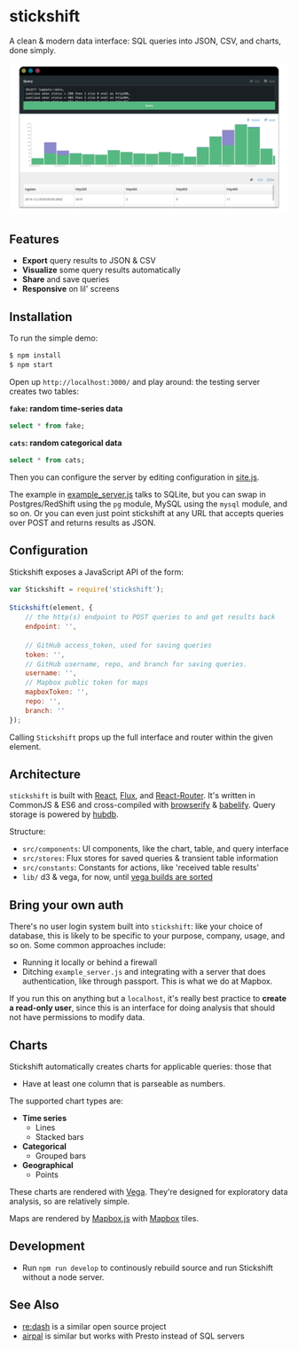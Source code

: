 # stickshift

A clean & modern data interface: SQL queries into JSON, CSV, and charts,
done simply.

![](screenshot.png)

## Features

* **Export** query results to JSON & CSV
* **Visualize** some query results automatically
* **Share** and save queries
* **Responsive** on lil' screens

## Installation

To run the simple demo:

```sh
$ npm install
$ npm start
```

Open up `http://localhost:3000/` and play around: the testing server
creates two tables:

**`fake`: random time-series data**

```sql
select * from fake;
```

**`cats`: random categorical data**

```sql
select * from cats;
```

Then you can configure the server by editing configuration in [site.js](site.js).

The example in [example_server.js](example_server.js) talks to SQLite,
but you can swap in Postgres/RedShift using the `pg` module,
MySQL using the `mysql` module, and so on. Or you can even just point
stickshift at any URL that accepts queries over POST and returns
results as JSON.

## Configuration

Stickshift exposes a JavaScript API of the form:

```js
var Stickshift = require('stickshift');

Stickshift(element, {
    // the http(s) endpoint to POST queries to and get results back
    endpoint: '',

    // GitHub access_token, used for saving queries
    token: '',
    // GitHub username, repo, and branch for saving queries.
    username: '',
    // Mapbox public token for maps
    mapboxToken: '',
    repo: '',
    branch: ''
});
```

Calling `Stickshift` props up the full interface and router within the given
element.

## Architecture

`stickshift` is built with [React](http://facebook.github.io/react/),
[Flux](https://facebook.github.io/flux/),
and [React-Router](https://github.com/rackt/react-router). It's written
in CommonJS & ES6 and cross-compiled with [browserify](http://browserify.org/)
& [babelify](http://babeljs.io/). Query storage is powered by [hubdb](http://github.com/mapbox/hubdb).

Structure:

* `src/components`: UI components, like the chart, table, and query interface
* `src/stores`: Flux stores for saved queries & transient table information
* `src/constants`: Constants for actions, like 'received table results'
* `lib/` d3 & vega, for now, until [vega builds are sorted](https://github.com/trifacta/vega/issues/235)

## Bring your own auth

There's no user login system built into `stickshift`: like your choice of
database, this is likely to be specific to your purpose, company, usage,
and so on. Some common approaches include:

* Running it locally or behind a firewall
* Ditching `example_server.js` and integrating with a server that does
  authentication, like through passport. This is what we do at Mapbox.

If you run this on anything but a `localhost`, it's really best practice
to **create a read-only user**, since this is an interface for doing analysis
that should not have permissions to modify data.

## Charts

Stickshift automatically creates charts for applicable queries: those
that

* Have at least one column that is parseable as numbers.

The supported chart types are:

* **Time series**
  * Lines
  * Stacked bars
* **Categorical**
  * Grouped bars
* **Geographical**
  * Points

These charts are rendered with [Vega](https://github.com/trifacta/vega).
They're designed for exploratory data analysis, so are relatively simple.

Maps are rendered by [Mapbox.js](https://www.mapbox.com/mapbox.js/) with
[Mapbox](https://www.mapbox.com/) tiles.

## Development

* Run `npm run develop` to continously rebuild source and run Stickshift
  without a node server.

## See Also

* [re:dash](https://github.com/EverythingMe/redash) is a similar open source project
* [airpal](https://github.com/airbnb/airpal) is similar but works with Presto instead of SQL servers
